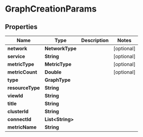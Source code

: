

# GraphCreationParams


## Properties

Name | Type | Description | Notes
------------ | ------------- | ------------- | -------------
**network** | **NetworkType** |  |  [optional]
**service** | **String** |  |  [optional]
**metricType** | **MetricType** |  |  [optional]
**metricCount** | **Double** |  |  [optional]
**type** | **GraphType** |  | 
**resourceType** | **String** |  | 
**viewId** | **String** |  | 
**title** | **String** |  | 
**clusterId** | **String** |  | 
**connectId** | **List&lt;String&gt;** |  | 
**metricName** | **String** |  | 



